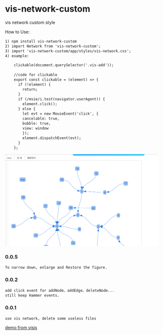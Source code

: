 # vis-network-custom
vis network custom style 

How to Use: 

    1) npm install vis-network-custom
    2) import Network from 'vis-network-custom';
    3) import 'vis-network-custom/app/styles/vis-network.css';
    4) example:
```
    clickable(document.querySelector('.vis-add'));

    //code for clickable
    export const clickable = (element) => {
      if (!element) {
        return;
      }
      if (/msie/i.test(navigator.userAgent)) {
        element.click();
      } else {
        let evt = new MouseEvent('click', {
        cancelable: true,
        bubble: true,
        view: window
        });
        element.dispatchEvent(evt);
      }
    };  
```
![vis-network](./capture.png)

### 0.0.5
    To narrow down, enlarge and Restore the figure.

### 0.0.2
    add click event for addNode、addEdge、deleteNode...
    still keep Hammer events.

### 0.0.1
    use vis network, delete some useless files
[demo from visjs](http://visjs.org/examples/network/other/manipulation.html)
